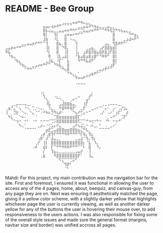 # README - Bee Group

```
⠀⠀⠀⠀⠀⠀⠀⠀⠀⠀⠀⠀⠀⠀⠀⠀⠀⠀⠀⠀⠀⢀⣀⣀⣀⣤⣴⠶⢶⣄⣀⡀⠀⠀⠀⠀⠀⠀⠀⠀⠀⠀⠀⠀⠀⠀⠀⠀⠀⠀
⠀⠀⠀⠀⠀⠀⠀⠀⠀⠀⠀⠀⠀⠀⣤⣤⡤⢴⡶⠾⠛⠉⠉⠉⠉⠀⠀⣀⣀⣤⣭⠽⠳⢶⣤⣀⣀⣀⣤⣀⡀⠀⠀⠀⠀⠀⠀⠀⠀⠀
⠀⠀⠀⠀⠀⠀⠀⠀⠀⠀⠀⠀⠀⠀⣿⡧⢤⣤⣀⣀⣤⣤⠶⠶⠛⠛⠋⢉⣉⣥⣤⡴⠶⠛⠛⠉⠉⠛⠳⢯⣝⠛⠳⢦⣤⣄⣀⠀⠀⠀
⠀⠀⠀⠀⠀⠀⠀⠀⠀⠀⠀⠀⠀⠀⢿⡇⠀⠀⢹⡇⠀⠀⣴⠶⠶⠖⠛⠋⠉⠀⠀⠀⠀⠀⠀⠀⠀⠀⠀⠀⣿⠀⠀⠀⠀⠀⠙⠛⣶⡄
⠀⠀⠀⠀⠀⠀⠀⠀⠀⠀⠀⠀⠀⠀⣸⣷⠀⠀⠸⣇⠀⠀⣿⠀⠢⢤⡀⠀⠀⠀⠀⠀⠀⠀⠀⠀⠀⠀⠀⠀⣿⠀⠀⠀⣀⣰⣼⠶⠟⠉
⠀⠀⠀⠀⠀⠀⣀⣀⣤⣤⡶⠞⠛⠋⠉⢹⠀⠀⠀⣿⣦⡀⣿⠀⠀⠀⢹⠀⠀⠀⠀⠀⠀⠀⠀⠀⠀⣠⣄⠀⢻⣿⠾⠟⠋⠁⠀⠀⠀⠀
⣠⣤⡶⠶⠚⠛⠉⠁⠀⠀⠀⠀⠀⠀⠀⢸⡇⠀⠀⣿⠀⠙⢿⡄⠀⠀⢸⠀⠀⠀⢀⣠⣦⡀⠀⢠⡞⣿⣿⣷⣾⡇⠀⠀⠀⠀⠀⠀⠀⠀
⠿⣧⠀⠀⠀⠀⠀⠀⠀⠀⠀⠀⠀⠀⠀⠘⡇⠀⠀⣿⠀⠀⢸⡇⠀⠀⢸⡄⠀⣰⡿⣿⡽⣿⣦⣿⡿⣿⣸⠏⣿⡇⠀⠀⠀⠀⠀⠀⠀⠀
⠀⠘⢷⣄⠀⠀⠀⠀⠀⠀⠀⠀⠀⠀⠀⠀⢿⠀⠀⢸⣇⣠⣼⡇⠀⠀⠘⣷⣴⣿⣴⣿⣲⣿⠋⠙⠿⠿⠋⠀⣿⡇⠀⠀⠀⠀⠀⠀⠀⠀
⠀⠀⠀⠘⢷⣄⠀⠀⠀⠀⠀⠀⠀⠀⠀⣀⣸⣧⡀⠸⡏⠁⠀⣧⠀⠀⠀⠻⠛⠻⣧⣼⠟⠁⠀⠀⠀⠀⠀⠀⣿⡇⠀⠀⠀⠀⠀⠀⠀⠀
⠀⠀⠀⠀⠀⠙⢷⣄⠀⠀⣀⣠⡴⠶⠛⠋⠉⠀⠙⠷⣧⡀⠀⣿⠀⠀⠀⠀⠀⠀⠀⠀⠀⠀⠀⠀⠀⢀⢀⣰⡟⠁⠀⠀⠀⠀⠀⠀⠀⠀
⠀⠀⠀⠀⠀⠀⠀⠉⠛⠛⠉⠁⠀⠀⠀⠀⠀⠀⠀⠀⠈⠛⢦⣿⠀⠀⠀⠀⠀⠀⠀⠀⠀⠀⣀⣤⡴⠟⠋⠉⠀⠀⠀⠀⠀⠀⠀⠀⠀⠀
⠀⠀⠀⠀⠀⠀⠀⠀⠀⠀⠀⠀⠀⠀⠀⠀⠀⠀⠀⠀⠀⠀⠀⠙⠳⣄⡀⠁⠀⠀⣀⣠⣶⠟⠋⠁⠀⠀⠀⠀⠀⠀⠀⠀⠀⠀⠀⠀⠀⠀
⠀⠀⠀⠀⠀⠀⠀⠀⠀⠀⠀⠀⠀⠀⠀⠀⠀⠀⠀⠀⠀⠀⠀⠀⠀⠈⠻⠶⠶⠟⠉⠁⠀⠀⠀⠀⠀⠀⠀⠀⠀⠀⠀⠀⠀⠀⠀⠀⠀⠀
⠀⠀⠀⠀⠀⠀⠀⠀⠀⠀⠀⠀⠀⠀⠀⠀⠀⠀⠀⠀⠀⠀⠀⠀⠀⠀⢀⣀⣀⣀⠀⠀⠀⠀⠀⠀⠀⠀⠀⠀⠀⠀⠀⠀⠀⠀⠀⠀⠀⠀
```

```
⠀⠀⠀⠀⠀⠀⠀⠀⠀⠀⠀⠀⠀⢀⡀⠀⠀⠀⠀⠀⠀⠀⠀⠀⠀⠀⠀⠀⠀⠀⠀⠀⡀⠀⠀⠀⠀⠀⠀⠀⠀⠀⠀⠀⠀⠀
⠀⠀⠀⠀⠀⠀⠀⠀⠀⠀⠀⠀⠀⠈⢧⠀⠀⠀⢀⡀⠀⠀⠀⠀⠀⠀⠀⣀⠀⠀⠀⣰⠇⠀⠀⠀⠀⠀⠀⠀⠀⠀⠀⠀⠀⠀
⠀⠀⠀⠀⠀⠀⠀⠀⠀⠀⠀⠀⠀⠀⠈⢣⡀⠀⠀⠉⠑⢄⠀⠀⢀⠖⠉⠀⠀⠀⣴⠃⠀⠀⠀⠀⠀⠀⠀⠀⠀⠀⠀⠀⠀⠀
⠀⠀⢀⣀⡤⠤⠤⢤⣀⡀⠀⠀⠀⠀⠀⠸⣧⠀⠀⠀⣠⣼⣿⣿⣷⣤⡀⠀⠀⢸⡏⠀⠀⠀⠀⠀⢀⣀⢠⠤⠤⠤⣀⡀⠀⠀
⢀⣶⡙⣄⠁⢢⠀⠘⠢⡀⢉⡐⠢⢄⡀⠀⠹⣄⡀⠀⠻⣿⠿⠿⢿⡟⠁⠀⣀⡟⠀⠀⣀⠤⠒⠉⠁⡤⠂⠀⡠⠂⢀⡜⣱⡄
⢸⠀⠀⣙⣗⠀⠑⠤⡀⠑⣄⠈⠉⠐⠚⠷⠦⣙⠻⢦⡾⠂⠀⠀⠀⠙⢦⠞⢋⡤⠒⠉⠀⠀⠀⢀⡜⠀⠠⠔⠁⢰⡏⠁⠀⡼
⠀⠳⣅⠀⠀⠑⠦⠄⠀⠀⠀⠈⠀⠀⠀⠀⠀⠀⠉⣿⣶⣶⣶⣶⣶⣶⣿⡏⠁⠀⠀⠀⠀⠀⠀⠀⠀⠀⡀⠤⠚⠁⠀⢈⡟⠁
⠀⠀⠈⠑⢲⠒⠀⠒⠃⠀⠐⠒⠀⠒⠒⠒⠊⢉⡩⣿⣿⣿⣿⣿⣿⣿⣿⢏⡉⠉⠚⠲⢖⠒⠓⠒⠀⠘⠓⠀⠒⠲⠚⠁⠀⠀
⠀⠀⠀⠀⠀⠳⢄⠁⠀⠀⠀⠀⣀⡴⠤⠐⢊⣡⡤⠞⣄⠀⠀⠀⠀⣠⠞⢦⣬⣁⠒⠠⠦⣀⡀⠃⠀⠠⠀⣀⠔⠁⠀⠀⠀⠀
⠀⠀⠀⠀⠀⠀⠀⠈⠉⠉⠉⠁⠀⠀⠀⣴⣟⣉⣤⣾⣿⣿⣶⣶⣿⣿⣷⣦⣌⠛⢧⡀⠀⠀⠀⠉⠉⠉⠉⠀⠀⠀⠀⠀⠀⠀
⠀⠀⠀⠀⠀⠀⠀⠀⠀⠀⠀⠀⠀⢠⡾⢁⣾⢻⠏⠛⠛⠛⠻⠿⠛⠛⠛⠙⡏⢷⡄⢻⣆⠀⠀⠀⠀⠀⠀⠀⠀⠀⠀⠀⠀⠀
⠀⠀⠀⠀⠀⠀⠀⠀⠀⠀⠀⠀⢠⡿⠁⡼⠁⣼⣤⣀⡀⠀⠀⠀⠀⠀⣀⣠⣼⠈⢻⡄⢻⡆⠀⠀⠀⠀⠀⠀⠀⠀⠀⠀⠀⠀
⠀⠀⠀⠀⠀⠀⠀⠀⠀⠀⠀⢀⡞⠀⢸⡇⠀⣿⣿⣿⣿⣿⣿⣿⣿⣿⣿⣿⣿⡆⠈⣧⠀⠹⡄⠀⠀⠀⠀⠀⠀⠀⠀⠀⠀⠀
⠀⠀⠀⠀⠀⠀⠀⠀⠀⠀⠠⠾⠀⠀⣾⡇⠀⡏⠉⠛⠛⠻⠿⠿⠟⠛⠛⠉⠉⠇⠀⣿⠀⠀⠹⡄⠀⠀⠀⠀⠀⠀⠀⠀⠀⠀
⠀⠀⠀⠀⠀⠀⠀⠀⠀⠀⠀⠀⠀⠀⡎⠀⠀⢹⣦⣄⣀⣀⣀⣀⣀⣀⣠⣤⡞⠀⠀⢸⠀⠀⠀⠀⠀⠀⠀⠀⠀⠀⠀⠀⠀⠀
⠀⠀⠀⠀⠀⠀⠀⠀⠀⠀⠀⠀⠀⢀⣷⠀⠀⠀⠻⣿⣿⣿⣿⣿⣿⣿⣿⡟⠁⠀⠀⢸⣄⠀⠀⠀⠀⠀⠀⠀⠀⠀⠀⠀⠀⠀
⠀⠀⠀⠀⠀⠀⠀⠀⠀⠀⠀⠀⠀⠀⠀⠀⠀⠀⠀⠈⠫⣍⠉⠉⢉⡭⠋⠀⠀⠀⠀⠀⠀⠀⠀⠀⠀⠀⠀⠀⠀⠀⠀⠀⠀⠀
⠀⠀⠀⠀⠀⠀⠀⠀⠀⠀⠀⠀⠀⠀⠀⠀⠀⠀⠀⠀⠀⠈⢻⡿⠃⠀⠀⠀⠀⠀⠀⠀⠀⠀⠀⠀⠀⠀⠀⠀⠀⠀⠀⠀⠀⠀
⠀⠀⠀⠀⠀⠀⠀⠀⠀⠀⠀⠀⠀⠀⠀⠀⠀⠀⠀⠀⠀⠀⠈⠃⠀⠀⠀⠀⠀⠀⠀⠀⠀⠀⠀⠀⠀⠀⠀⠀⠀⠀⠀⠀⠀⠀
```


Mahdi: For this project, my main contribution was the navigation bar for the site. First and foremost, I ensured it was functional in allowing the user to access any of the 4 pages, home, about, beequiz, and canvas-guy, from any page they are on. Next was ensuring it aesthetically matched the page, giving it a yellow color scheme, with a slightly darker yellow that highlights whichever page the user is currently viewing, as well as another darker yellow for any of the buttons the user is hovering their mouse over, to add responsiveness to the users actions. I was also responsible for fixing some of the overall style issues and made sure the general format (margins, navbar size and border) was unified accross all pages.